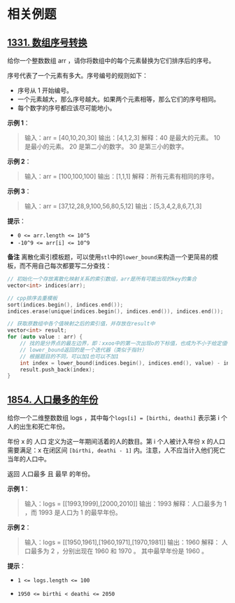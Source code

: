 # 相关例题

## [1331. 数组序号转换](https://leetcode-cn.com/problems/rank-transform-of-an-array/)

给你一个整数数组 arr ，请你将数组中的每个元素替换为它们排序后的序号。

序号代表了一个元素有多大。序号编号的规则如下：

* 序号从 1 开始编号。
* 一个元素越大，那么序号越大。如果两个元素相等，那么它们的序号相同。
* 每个数字的序号都应该尽可能地小。

**示例 1**：

> 输入：arr = [40,10,20,30]
> 输出：[4,1,2,3]
> 解释：40 是最大的元素。 10 是最小的元素。 20 是第二小的数字。 30 是第三小的数字。

**示例 2**：

> 输入：arr = [100,100,100]
> 输出：[1,1,1]
> 解释：所有元素有相同的序号。

**示例 3**：

> 输入：arr = [37,12,28,9,100,56,80,5,12]
> 输出：[5,3,4,2,8,6,7,1,3]

**提示**：

* `0 <= arr.length <= 10^5`
* `-10^9 <= arr[i] <= 10^9`



**备注** 离散化索引模板题，可以使用`stl`中的`lower_bound`来构造一个更简易的模板，而不用自己每次都要写二分查找：

```cpp
// 初始化一个存放离散化映射关系的索引数组，arr是所有可能出现的key的集合
vector<int> indices(arr);

// cpp排序去重模板
sort(indices.begin(), indices.end());
indices.erase(unique(indices.begin(), indices.end()), indices.end());

// 获取原数组中各个值映射之后的索引值，并存放在result中
vector<int> result;
for (auto value : arr) {
    // 找的是分界点的最左边界，即：xxoo中的第一次出现o的下标值，也成为不小于给定值value的最小下标
    // lower_bound返回的是一个迭代器（类似于指针）
    // 根据题目的不同，可以加1也可以不加1
    int index = lower_bound(indices.begin(), indices.end(), value) - indices.begin() + 1;
    result.push_back(index);
}
```

## [1854. 人口最多的年份](https://leetcode-cn.com/problems/maximum-population-year/)

给你一个二维整数数组 logs ，其中每个`logs[i] = [birthi, deathi]` 表示第 i 个人的出生和死亡年份。

年份 x 的 人口 定义为这一年期间活着的人的数目。第 i 个人被计入年份 x 的人口需要满足：x 在闭区间 `[birthi, deathi - 1]` 内。注意，人不应当计入他们死亡当年的人口中。

返回 人口最多 且 最早 的年份。

 

**示例 1**：

> 输入：logs = [[1993,1999],[2000,2010]]
> 输出：1993
> 解释：人口最多为 1 ，而 1993 是人口为 1 的最早年份。

**示例 2**：

> 输入：logs = [[1950,1961],[1960,1971],[1970,1981]]
> 输出：1960
> 解释： 
> 人口最多为 2 ，分别出现在 1960 和 1970 。
> 其中最早年份是 1960 。

**提示**：

* `1 <= logs.length <= 100`

* `1950 <= birthi < deathi <= 2050`
